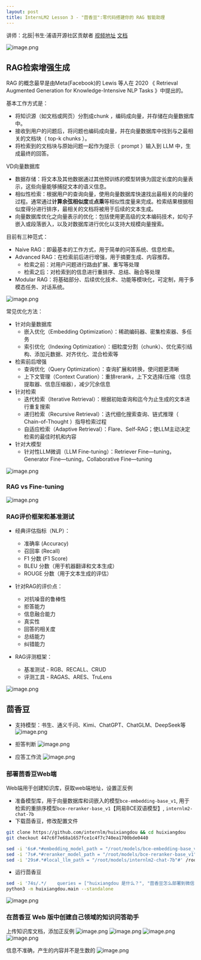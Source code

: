 ```yaml
---
layout: post
title: InternLM2 Lesson 3 - "茴香豆":零代码搭建你的 RAG 智能助理
---
```


讲师：北辰|书生·浦语开源社区贡献者
[视频地址](https://www.bilibili.com/video/BV1QA4m1F7t4/)
[文档](https://github.com/InternLM/Tutorial/blob/camp2/huixiangdou/readme.md)

![image.png](https://s2.loli.net/2024/04/10/glEjcirWQmBChUA.png)

## RAG检索增强生成
RAG 的概念最早是由Meta(Facebook)的 Lewis 等人在 2020 《 Retrieval Augmented Generation for Knowledge-Intensive NLP Tasks 》中提出的。

基本工作方式是：
- 将知识源（如文档或网页）分割成chunk ，编码成向量，并存储在向量数据库中。
- 接收到用户的问题后，将问题也编码成向量，并在向量数据库中找到与之最相关的文档块（ top-k chunks ）。
- 将检索到的文档块与原始问题一起作为提示（ prompt ）输入到 LLM 中，生成最终的回答。

VD向量数据库
- 数据存储：将文本及其他数据通过其他预训练的模型转换为固定长度的向量表示，这些向量能够捕捉文本的语义信息。
- 相似性检索：根据用户的查询向量，使用向量数据库快速找出最相关的向量的过程。通常通过**计算余弦相似度**或**点乘**等相似性度量来完成。检索结果根据相似度得分进行排序，最相关的文档将被用于后续的文本生成。
- 向量数据库优化之向量表示的优化：包括使用更高级的文本编码技术，如句子嵌入或段落嵌入，以及对数据库进行优化以支持大规模向量搜索。

目前有三种范式：
- Naive RAG：即最基本的工作方式，用于简单的问答系统、信息检索。
- Advanced RAG：在检索前后进行增强，用于摘要生成、内容推荐。
    - 检索之前：对用户问题进行路由扩展、重写等处理
    - 检索之后：对检索到的信息进行重排序、总结、融合等处理
- Modular RAG：将基础部分、后续优化技术、功能等模块化，可定制，用于多模态任务、对话系统。

![image.png](https://s2.loli.net/2024/04/10/Zye6GuIgJDUNK24.png)

常见优化方法：
- 针对向量数据库
    - 嵌入优化（Embedding Optimization）：稀疏编码器、密集检索器、多任务
    - 索引优化（Indexing Optimization）：细粒度分割（chunk）、优化索引结构、添加元数据、对齐优化、混合检索等
- 检索前后增强
    - 查询优化（Query Optimization）：查询扩展和转换，使问题更清晰
    - 上下文管理（Context Curation）：重排rerank，上下文选择/压缩（信息提取器、信息压缩器），减少冗余信息
- 针对检索
    - 迭代检索（Iterative Retrieval）：根据初始查询和迄今为止生成的文本进行重复搜索
    - 递归检索（Recursive Retrieval）：迭代细化搜索查询、链式推理（ Chain-of-Thought ）指导检索过程
    - 自适应检索（Adaptive Retrieval）：Flare、Self-RAG；使LLM主动决定检索的最佳时机和内容
- 针对大模型
    - 针对性LLM微调（LLM Fine-tuning）：Retriever Fine—tuning，Generator Fine—tuning，Collaborative Fine—tuning

![image.png](https://s2.loli.net/2024/04/10/5sKriGtBbhAcm18.png)

### RAG vs Fine-tuning

![image.png](https://s2.loli.net/2024/04/10/xiEM4ju5bK3JF9R.png)

### RAG评价框架和基准测试
- 经典评估指标（NLP）：
    - 准确率 (Accuracy)
    - 召回率 (Recall)
    - F1 分数 (F1 Score)
    - BLEU 分数（用于机器翻译和文本生成）
    - ROUGE 分数（用于文本生成的评估）

- 针对RAG的评价点：
    - 对抗噪音的鲁棒性
    - 拒答能力
    - 信息融合能力
    - 真实性
    - 回答的相关度
    - 总结能力
    - 纠错能力

- RAG评测框架：
    - 基准测试 - RGB、RECALL、CRUD
    - 评测工具 - RAGAS、ARES、TruLens

![image.png](https://s2.loli.net/2024/04/10/WUiozf2vLjg5Em7.png)

## 茴香豆
- 支持模型：书生、通义千问、Kimi、ChatGPT、ChatGLM、DeepSeek等
![image.png](https://s2.loli.net/2024/04/10/h2tauIzMUv5rXZg.png)

- 拒答判断
![image.png](https://s2.loli.net/2024/04/10/lzUBDEm2LskRqo8.png)

- 应答工作流
![image.png](https://s2.loli.net/2024/04/10/JQMOfj1WtP2VvNn.png)

### 部署茴香豆Web端
Web端用于创建知识库，获取web端地址，设置正反例

- 准备模型库，用于向量数据库和词嵌入的模型`bce-embedding-base_v1`, 用于检索的重排序模型`bce-reranker-base_v1`【网易BCE双语模型】, `internlm2-chat-7b`
- 下载茴香豆，修改配置文件

```bash
git clone https://github.com/internlm/huixiangdou && cd huixiangdou
git checkout 447c6f7e68a1657fce1c4f7c740ea1700bde0440

sed -i '6s#.*#embedding_model_path = "/root/models/bce-embedding-base_v1"#' /root/huixiangdou/config.ini
sed -i '7s#.*#reranker_model_path = "/root/models/bce-reranker-base_v1"#' /root/huixiangdou/config.ini
sed -i '29s#.*#local_llm_path = "/root/models/internlm2-chat-7b"#' /root/huixiangdou/config.ini
```

- 运行茴香豆

```bash
sed -i '74s/.*/    queries = ["huixiangdou 是什么？", "茴香豆怎么部署到微信群", "今天天气怎么样？"]/' /root/huixiangdou/huixiangdou/main.py
python3 -m huixiangdou.main --standalone
```

![image.png](https://s2.loli.net/2024/04/12/dbylrLVcDZiSNqs.png)

### 在茴香豆 Web 版中创建自己领域的知识问答助手
上传知识库文档，添加正反例
![image.png](https://s2.loli.net/2024/04/15/9t1Yx75Nb8pCO4E.png)
![image.png](https://s2.loli.net/2024/04/15/wAhgv8mRibD9rZW.png)
![image.png](https://s2.loli.net/2024/04/15/c8UYpAZTvkLbRMf.png)
![image.png](https://s2.loli.net/2024/04/15/SG1jz4FHWU6iq8k.png)

信息不准确，产生的内容并不是生数的
![image.png](https://s2.loli.net/2024/04/15/AlcJXTrsZWQhu3V.png)
